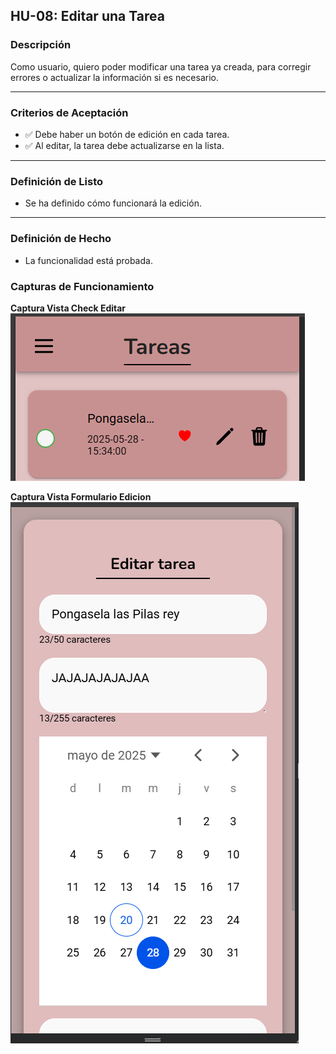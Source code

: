 ## HU-08: Editar una Tarea

### Descripción
Como usuario, quiero poder modificar una tarea ya creada, para corregir errores o actualizar la información si es necesario.

---

### Criterios de Aceptación
- ✅ Debe haber un botón de edición en cada tarea.  
- ✅ Al editar, la tarea debe actualizarse en la lista.  

---

### Definición de Listo
- Se ha definido cómo funcionará la edición.  

---

### Definición de Hecho
- La funcionalidad está probada.  

### Capturas de Funcionamiento
**Captura Vista Check Editar**
![Captura de pantalla de la app](Capturas/BotonEditar.png)

**Captura Vista Formulario Edicion**
![Captura de pantalla de la app](Capturas/FormEditar.png)
